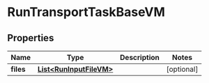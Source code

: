 

# RunTransportTaskBaseVM


## Properties

| Name | Type | Description | Notes |
|------------ | ------------- | ------------- | -------------|
|**files** | [**List&lt;RunInputFileVM&gt;**](RunInputFileVM.md) |  |  [optional] |



